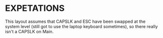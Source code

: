 # EXPETATIONS

This layout assumes that CAPSLK and ESC have been swapped at the system level (still got to use the laptop keyboard sometimes), so there really isn't a CAPSLK on Main.
